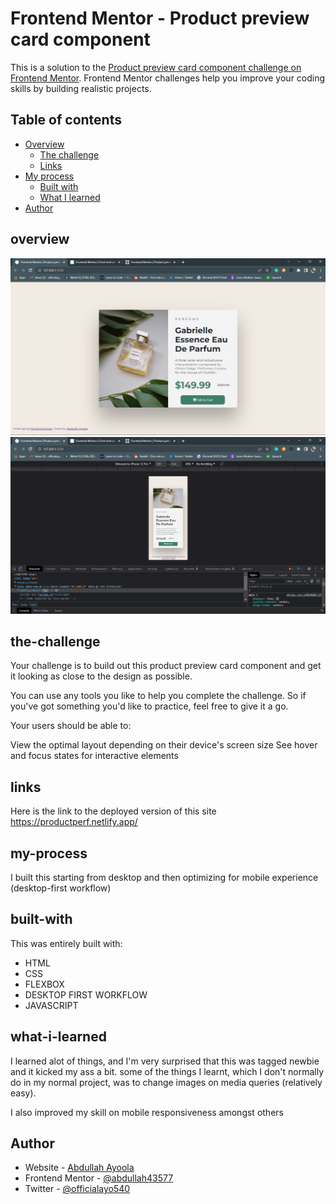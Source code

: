 # Frontend Mentor - Product preview card component

This is a solution to the [Product preview card component challenge on Frontend Mentor](https://www.frontendmentor.io/challenges/product-preview-card-component-GO7UmttRfa). Frontend Mentor challenges help you improve your coding skills by building realistic projects.

## Table of contents

- [Overview](#overview)
  - [The challenge](#the-challenge)
  - [Links](#links)
- [My process](#my-process)
  - [Built with](#built-with)
  - [What I learned](#what-i-learned)
- [Author](#author)

## overview

![Design preview for the Product preview card component coding challenge](./design/Screenshot_1.png)
![Design preview for the Product preview card component coding challenge Mobile view](./design/Screenshot_2.png)

## the-challenge

Your challenge is to build out this product preview card component and get it looking as close to the design as possible.

You can use any tools you like to help you complete the challenge. So if you've got something you'd like to practice, feel free to give it a go.

Your users should be able to:

View the optimal layout depending on their device's screen size
See hover and focus states for interactive elements

## links

Here is the link to the deployed version of this site
https://productperf.netlify.app/

## my-process

I built this starting from desktop and then optimizing for mobile experience (desktop-first workflow)

## built-with

This was entirely built with:

- HTML
- CSS
- FLEXBOX
- DESKTOP FIRST WORKFLOW
- JAVASCRIPT

## what-i-learned

I learned alot of things, and I'm very surprised that this was tagged newbie and it kicked my ass a bit.
some of the things I learnt, which I don't normally do in my normal project, was to change images on media queries (relatively easy).

I also improved my skill on mobile responsiveness amongst others

## Author

- Website - [Abdullah Ayoola](https://github.com/abdullah43577)
- Frontend Mentor - [@abdullah43577](https://www.frontendmentor.io/profile/abdullah43577)
- Twitter - [@officialayo540](https://twitter.com/officialayo540)
